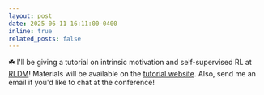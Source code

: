 ```yaml
---
layout: post
date: 2025-06-11 16:11:00-0400
inline: true
related_posts: false
---
```


:shamrock: I'll be giving a tutorial on intrinsic motivation and self-supervised RL at [RLDM](https://rldm.org/)! Materials will be available on the [tutorial website](./self-supervised-rl). Also, send me an email if you'd like to chat at the conference!

